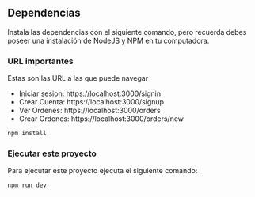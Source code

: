 ## Dependencias
Instala las dependencias con el siguiente comando, pero recuerda debes poseer una instalación de NodeJS y NPM en tu computadora.

### URL importantes
Estas son las URL a las que puede navegar

- Iniciar sesion: https://localhost:3000/signin
- Crear Cuenta: https://localhost:3000/signup
- Ver Ordenes: https://localhost:3000/orders
- Crear Ordenes: https://localhost:3000/orders/new

```bash
npm install
```

### Ejecutar este proyecto
Para ejecutar este proyecto ejecuta el siguiente comando:

```bash
npm run dev
```
